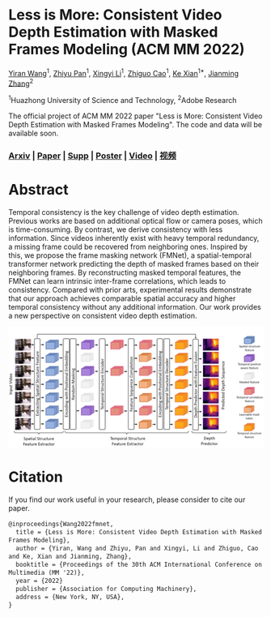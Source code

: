 # Less is More: Consistent Video Depth Estimation with Masked Frames Modeling (ACM MM 2022)

[Yiran Wang](https://scholar.google.com.hk/citations?hl=zh-CN&user=p_RnaI8AAAAJ)<sup>1</sup>,
[Zhiyu Pan](https://orcid.org/0000-0001-5584-6669)<sup>1</sup>,
[Xingyi Li](https://scholar.google.com/citations?user=XDKQsvUAAAAJ&hl=zh-CN)<sup>1</sup>,
[Zhiguo Cao](http://english.aia.hust.edu.cn/info/1085/1528.htm)<sup>1</sup>,
[Ke Xian](https://sites.google.com/site/kexian1991/)<sup>1*</sup>,
[Jianming Zhang](https://jimmie33.github.io/)<sup>2</sup>

<sup>1</sup>Huazhong University of Science and Technology, <sup>2</sup>Adobe Research

The official project of ACM MM 2022 paper "Less is More: Consistent Video Depth Estimation with Masked Frames Modeling". The code and data will be available soon.

### [Arxiv](https://arxiv.org/abs/2208.00380) | [Paper](https://github.com/RaymondWang987/FMNet/blob/main/pdf/paper.pdf) | [Supp](https://github.com/RaymondWang987/FMNet/blob/main/pdf/supp.pdf) | [Poster](https://github.com/RaymondWang987/FMNet/blob/main/pdf/MM22poster.pdf) | [Video](https://youtu.be/wvukM7WD9wE) | [视频](https://www.bilibili.com/video/BV1BD4y1z79m?spm_id_from=444.41.list.card_archive.click&vd_source=806e94b96ef6755e55a2da337c69df47)

# Abstract
Temporal consistency is the key challenge of video depth estimation. Previous works are based on additional optical flow or camera poses, which is time-consuming. By contrast, we derive consistency with less information. Since videos inherently exist with heavy temporal redundancy, a missing frame could be recovered from neighboring ones. Inspired by this, we propose the frame masking network (FMNet), a spatial-temporal transformer network predicting the depth of masked frames based on their neighboring frames. By reconstructing masked temporal features, the FMNet can learn intrinsic inter-frame correlations, which leads to consistency. Compared with prior arts, experimental results demonstrate that our approach achieves comparable spatial accuracy and higher temporal consistency without any additional information. Our work provides a new perspective on consistent video depth estimation.

![image](https://github.com/RaymondWang987/FMNet/blob/main/pdf/pipeline.PNG)

# Citation
If you find our work useful in your research, please consider to cite our paper.

```
@inproceedings{Wang2022fmnet,
  title = {Less is More: Consistent Video Depth Estimation with Masked Frames Modeling},
  author = {Yiran, Wang and Zhiyu, Pan and Xingyi, Li and Zhiguo, Cao and Ke, Xian and Jianming, Zhang},
  booktitle = {Proceedings of the 30th ACM International Conference on Multimedia (MM '22)},
  year = {2022}
  publisher = {Association for Computing Machinery},
  address = {New York, NY, USA},
}
```
